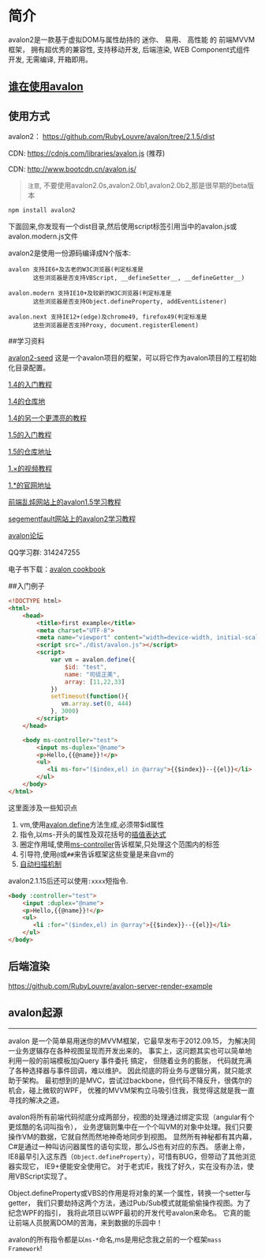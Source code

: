 <!-- toc -->
# 简介

avalon2是一款基于虚拟DOM与属性劫持的 迷你、 易用、 高性能 的 前端MVVM框架， 
拥有超优秀的兼容性, 支持移动开发, 后端渲染, WEB Component式组件开发, 无需编译, 开箱即用。

## [谁在使用avalon](who.md)


## 使用方式

avalon2： https://github.com/RubyLouvre/avalon/tree/2.1.5/dist

CDN: https://cdnjs.com/libraries/avalon.js (推荐)

CDN: http://www.bootcdn.cn/avalon.js/


> `注意`, 不要使用avalon2.0s,avalon2.0b1,avalon2.0b2,那是很早期的beta版本


```javascript
npm install avalon2
```

下面回来,你发现有一个dist目录,然后使用script标签引用当中的avalon.js或avalon.modern.js文件


avalon2是使用一份源码编译成N个版本:

```
avalon 支持IE6+及古老的W3C浏览器(判定标准是 
       这些浏览器是否支持VBScript, __defineSetter__, __defineGetter__)

avalon.modern 支持IE10+及较新的W3C浏览器(判定标准是 
       这些浏览器是否支持Object.defineProperty, addEventListener)

avalon.next 支持IE12+(edge)及chrome49, firefox49(判定标准是 
       这些浏览器是否支持Proxy, document.registerElement)
```


##学习资料

[avalon2-seed](https://github.com/PackageBox/webpack-avalon2-seed)
这是一个avalon项目的框架，可以将它作为avalon项目的工程初始化目录配置。

[1.4的入门教程](http://www.cnblogs.com/rubylouvre/p/3181291.html)

[1.4的仓库地](https://github.com/RubyLouvre/avalon/tree/1.4.7.2/dist)

[1.4的另一个更漂亮的教程](http://limodou.github.io/avalon-learning/zh_CN/index.html)

[1.5的入门教程](http://www.cnblogs.com/rubylouvre/p/4783966.html)

[1.5的仓库地址](https://github.com/RubyLouvre/avalon/tree/1.5.6/dist)

[1.×的视频教程](http://edu.51cto.com/course/course_id-2533-page-1.html)

[1.*的官网地址](http://avalonjs.github.io/)

[前端乱炖网站上的avalon1.5学习教程](http://www.html-js.com/article/column/234)

[segementfault网站上的avalon2学习教程](https://segmentfault.com/u/situzhengmei/articles)

[avalon论坛](http://www.avalon.org.cn/) 

QQ学习群: 314247255


电子书下载：[avalon cookbook](https://github.com/RubyLouvre/avalon/raw/master/avalon%20cookbook.pdf)

##入门例子


```html
<!DOCTYPE html>
<html>
    <head>
        <title>first example</title>
        <meta charset="UTF-8">
        <meta name="viewport" content="width=device-width, initial-scale=1.0">
        <script src="./dist/avalon.js"></script>
        <script>
            var vm = avalon.define({
                $id: "test",
                name: "司徒正美",
                array: [11,22,33]
            })
            setTimeout(function(){
               vm.array.set(0, 444)
            }, 3000)
        </script>
    </head>

    <body ms-controller="test">
        <input ms-duplex="@name">
        <p>Hello,{{@name}}!</p>
        <ul>
           <li ms-for="($index,el) in @array">{{$index}}--{{el}}</li>
        </ul>
    </body>
</html>
```

这里面涉及一些知识点

1. vm,使用[avalon.define](api.md#define)方法生成,必须带$id属性
2. 指令,以ms-开头的属性及双花括号的[插值表达式](directives/expr.md)
3. 圈定作用域,使用[ms-controller](directives/controller.md)告诉框架,只处理这个范围内的标签
4. 引导符,使用`@`或`##`来告诉框架这些变量是来自vm的
5. [自动扫描机制](api.md#scan)

avalon2.1.15后还可以使用`:xxxx`短指令.
```html
<body :controller="test">
    <input :duplex="@name">
    <p>Hello,{{@name}}!</p>
    <ul>
       <li :for="($index,el) in @array">{{$index}}--{{el}}</li>
    </ul>
</body>
```

## 后端渲染

https://github.com/RubyLouvre/avalon-server-render-example

## avalon起源
----------------------

avalon 是一个简单易用迷你的MVVM框架，它最早发布于2012.09.15， 为解决同一业务逻辑存在各种视图呈现而开发出来的。 事实上，这问题其实也可以简单地利用一般的前端模板加jQuery 事件委托 搞定， 但随着业务的膨胀， 代码就充满了各种选择器与事件回调，难以维护。 因此彻底的将业务与逻辑分离，就只能求助于架构。 最初想到的是MVC，尝试过backbone，但代码不降反升，很偶尔的机会，碰上微软的WPF， 优雅的MVVM架构立马吸引住我，我觉得这就是我一直寻找的解决之道。

avalon将所有前端代码彻底分成两部分，视图的处理通过绑定实现（angular有个更炫酷的名词叫指令）， 业务逻辑则集中在一个个叫VM的对象中处理。我们只要操作VM的数据，它就自然而然地神奇地同步到视图。 显然所有神秘都有其内幕，C#是通过一种叫访问器属性的语句实现，那么JS也有对应的东西。 感谢上帝，IE8最早引入这东西（`Object.defineProperty`），可惜有BUG，但带动了其他浏览器实现它， IE9+便能安全使用它。 对于老式IE，我找了好久，实在没有办法，使用VBScript实现了。

Object.defineProperty或VBS的作用是将对象的某一个属性，转换一个setter与getter， 我们只要劫持这两个方法，通过Pub/Sub模式就能偷偷操作视图。为了纪念WPF的指引， 我将此项目以WPF最初的开发代号avalon来命名。 它真的能让前端人员脱离DOM的苦海，来到数据的乐园中！

avalon的所有指令都是以`ms-*`命名,ms是用纪念我之前的一个框架`mass Framework`!
